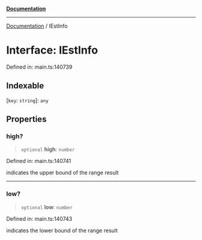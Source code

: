 [**Documentation**](../README.md)

***

[Documentation](../README.md) / IEstInfo

# Interface: IEstInfo

Defined in: main.ts:140739

## Indexable

\[`key`: `string`\]: `any`

## Properties

### high?

> `optional` **high**: `number`

Defined in: main.ts:140741

indicates the upper bound of the range result

***

### low?

> `optional` **low**: `number`

Defined in: main.ts:140743

indicates the lower bound of the range result
